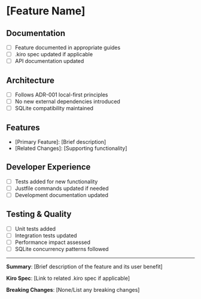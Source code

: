 # [Feature Name]

## Documentation
- [ ] Feature documented in appropriate guides
- [ ] .kiro spec updated if applicable
- [ ] API documentation updated

## Architecture
- [ ] Follows ADR-001 local-first principles
- [ ] No new external dependencies introduced
- [ ] SQLite compatibility maintained

## Features
- [Primary Feature]: [Brief description]
- [Related Changes]: [Supporting functionality]

## Developer Experience
- [ ] Tests added for new functionality
- [ ] Justfile commands updated if needed
- [ ] Development documentation updated

## Testing & Quality
- [ ] Unit tests added
- [ ] Integration tests updated
- [ ] Performance impact assessed
- [ ] SQLite concurrency patterns followed

---

**Summary**: [Brief description of the feature and its user benefit]

**Kiro Spec**: [Link to related .kiro spec if applicable]

**Breaking Changes**: [None/List any breaking changes]